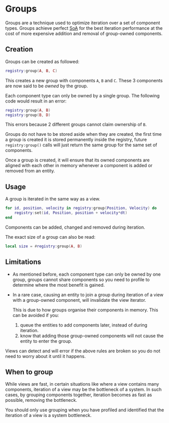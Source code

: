 # Groups

Groups are a technique used to optimize iteration over a set of component types.
Groups achieve perfect [SoA](https://en.wikipedia.org/wiki/AoS_and_SoA) for the
best iteration performance at the cost of more expensive addition and removal of
group-owned components.

## Creation

Groups can be created as followed:

```lua
registry:group(A, B, C)
```

This creates a new group with components `A`, `B` and `C`.
These 3 components are now said to be *owned* by the group.

Each component type can only be owned by a single group. The following code
would result in an error:

```lua
registry:group(A, B)
registry:group(B, D)
```

This errors because 2 different groups cannot claim ownership of `B`.

Groups do not have to be stored aside when they are created, the first time a
group is created it is stored permanently inside the registry, future
`registry:group()` calls will just return the same group for the same set of
components.

Once a group is created, it will ensure that its owned components are aligned
with each other in memory whenever a component is added or removed from an
entity.

## Usage

A group is iterated in the same way as a view.

```lua
for id, position, velocity in registry:group(Position, Velocity) do
    registry:set(id, Position, position + velocity*dt)
end
```

Components can be added, changed and removed during iteration.

The exact size of a group can also be read:

```lua
local size = #registry:group(A, B)
```

## Limitations

- As mentioned before, each component type can only be owned by one group,
  groups cannot share components so you need to profile to determine where the
  most benefit is gained.

- In a rare case, causing an entity to join a group during iteration of a view
  with a group-owned component, will invalidate the view iterator.
  
  This is due to how groups organise their components in memory. This can be
  avoided if you:
    1. queue the entities to add components later, instead of during iteration.
    2. know that adding those group-owned components will not cause the entity
       to enter the group.

Views can detect and will error if the above rules are broken so you do not need
to worry about it until it happens.

## When to group

While views are fast, in certain situations like where a view contains many
components, iteration of a view may be the bottleneck of a system.
In such cases, by grouping components together, iteration becomes as fast as
possible, removing the bottleneck.

You should only use grouping when you have profiled and identified that the
iteration of a view is a system bottleneck.
